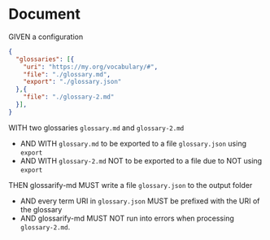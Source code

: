# Document

GIVEN a configuration

~~~json
{
  "glossaries": [{
    "uri": "https://my.org/vocabulary/#",
    "file": "./glossary.md",
    "export": "./glossary.json"
  },{
    "file": "./glossary-2.md"
  }],
}
~~~

WITH two glossaries `glossary.md` and `glossary-2.md`

- AND WITH `glossary.md` to be exported to a file `glossary.json` using `export`
- AND WITH `glossary-2.md` NOT to be exported to a file due to NOT using `export`

THEN glossarify-md MUST write a file `glossary.json` to the output folder

- AND every term URI in `glossary.json` MUST be prefixed with the URI of the glossary
- AND glossarify-md MUST NOT run into errors when processing `glossary-2.md`.
